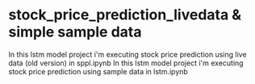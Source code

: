 # stock_price_prediction_livedata & simple sample data
In this  lstm model project i'm executing stock price prediction using live data (old version) in sppl.ipynb
In this  lstm model project i'm executing stock price prediction using sample data in lstm.ipynb
